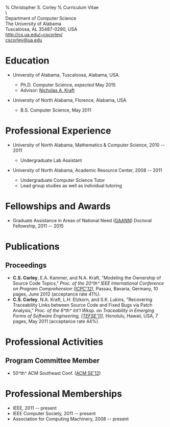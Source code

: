 % Christopher S. Corley
% Curriculum Vitae\
 \ \
 Department of Computer Science\
 The University of Alabama\
 Tuscaloosa, AL 35487-0290, USA\
 <http://cs.ua.edu/~cscorley/>\
 <cscorley@ua.edu>

Education
=========
- University of Alabama, Tuscaloosa, Alabama, USA
    - Ph.D. Computer Science, *expected* May 2015
    - Advisor: [Nicholas A. Kraft](http://cs.ua.edu/~nkraft/)

- University of North Alabama, Florence, Alabama, USA
    - B.S. Computer Science, May 2011

Professional Experience
======================
- University of North Alabama, Mathematics & Computer Science, 2010 -- 2011
    - Undergraduate Lab Assistant

- University of North Alabama, Academic Resource Center, 2008 -- 2011
    - Undergraduate Computer Science Tutor
    - Lead group studies as well as individual tutoring

Fellowships and Awards
======================
- Graduate Assistance in Areas of National Need
([GAANN](http://gaann.cs.ua.edu/)) Doctoral Fellowship,
2011 -- 2015

Publications
============

Proceedings
----
- **C.S. Corley**, E.A. Kammer, and N.A. Kraft,
"Modeling the Ownership of Source Code Topics,"
*Proc. of the 20^th^ IEEE International Conference on Program Comprehension
([ICPC'12](http://icpc12.sosy-lab.org/))*,
Passau, Bavaria, Germany, 10 pages, June 2012
(acceptance rate 41%).
- **C.S. Corley**, N.A. Kraft, L.H. Etzkorn, and S.K. Lukins,
"Recovering Traceability Links between Source Code and Fixed Bugs via Patch
Analysis,"
*Proc. of the 6^th^ Int'l Wksp. on Traceability in Emerging Forms of Software
Engineering, ([TEFSE'11](http://www*.cs.wm.edu/semeru/tefse2011)),*
Honolulu, Hawaii, USA, 7 pages, May 2011
(acceptance rate 44%).

Professional Activities
=======================

Program Committee Member
------------------------
- 50^th^ ACM Southeast Conf. ([ACM SE'12](http://cs.ua.edu/acmse2012/))

Professional Memberships
==========================
- IEEE, 2011 -- present
- IEEE Computer Society, 2011 -- present
- Association for Computing Machinery, 2008 -- present
